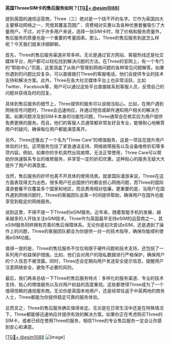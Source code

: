 **英国ThreeeSIM卡的售后服务如何？[[TG💪+ @esim1088](https://t.me/s/esim1088)]**

提到英国的通信运营商，Three（三）绝对是一个绕不开的名字。它作为英国四大主要移动网络之一，凭借其覆盖范围广、资费相对实惠以及各种优惠套餐吸引了大量用户。不过，对于许多用户来说，选择一张SIM卡时，除了价格和服务质量外，售后服务的质量也是一个重要的考量因素。那么，Three的售后服务到底怎么样呢？今天我们就来详细聊聊。

首先，Three的售后服务渠道非常多样。无论是通过官方网站、客服热线还是社交媒体平台，用户都可以轻松找到解决问题的方法。在Three的官网上，有一个专门的“帮助中心”页面，这里涵盖了从账户管理到网络问题的各种常见问题解答。如果你遇到的问题比较复杂，可以直接拨打Three的客服电话，他们会提供专业的技术支持和解决方案。此外，Three在各大社交媒体平台上也非常活跃，比如Twitter、Facebook等，用户可以通过这些平台直接联系到客服人员，反馈自己的问题并获得及时的回复。

具体到售后服务的细节上，Three提供的服务可以说相当贴心。比如，在用户遇到网络信号问题时，Three会迅速响应，并通过短信或邮件通知用户相关的解决方案。如果问题涉及到SIM卡本身的功能性问题，Three通常会在核实后为用户提供免费更换的服务。而且，他们的客服人员通常都非常友好且专业，能够耐心地解答用户的疑问，确保每位用户都能满意离开。

另外，Three还推出了一个名为“Three Care”的增值服务，这是一项旨在提升用户体验的计划。这项服务包括了紧急通话支持、网络故障报告以及设备维修折扣等多项内容。例如，如果你的手机突然出现故障，无法正常使用，Three Care可以帮助你快速联系专业的维修服务，并享受一定的折扣优惠。这种贴心的服务无疑大大提升了用户的满意度。

当然，售后服务的好坏也离不开具体的使用场景。就拿国际漫游来说，Three在这方面表现得尤为出色。很多用户在出国旅行时都会担心网络问题，而Three的国际漫游套餐不仅覆盖多个国家和地区，而且费用相对低廉。更重要的是，当用户在国外遇到网络问题时，Three的客服团队会第一时间提供帮助，确保用户在国外也能享受到稳定的网络服务。

说到这里，不得不提一下Three的eSIM服务。近年来，随着智能手机的发展，越来越多的人开始关注eSIM技术。Three作为英国最早支持eSIM的运营商之一，其eSIM服务同样拥有完善的售后保障体系。无论你是初次尝试eSIM，还是遇到了操作上的问题，Three的客服团队都会为你提供一对一的技术指导，确保你能顺利使用eSIM功能。

值得一提的是，Three的售后服务不仅仅局限于硬件问题和技术支持，还包括了一系列用户权益保护措施。比如，他们会对用户的隐私数据进行严格保护，确保用户的个人信息不被泄露。同时，Three还会定期向用户发送安全提示信息，提醒用户注意网络安全，避免不必要的风险。

最后，我们再来总结一下Three的售后服务特点：多样化的服务渠道、专业的技术支持、贴心的增值服务以及对用户权益的高度重视。这些都使得Three成为了一个值得信赖的通信服务商。无论你是英国本地用户，还是经常往返于中英两地的商务人士，Three都能为你提供稳定可靠的服务体验。

总而言之，Three的售后服务确实值得肯定。无论是在日常生活中还是在特殊情况下，Three都能够迅速响应并提供有效的解决方案。如果你正在考虑购买Three的SIM卡，或者已经在使用Three的服务，相信Three的专业售后服务一定会让你感到安心和满意。

[[TG💪+ @esim1088](https://t.me/s/esim1088) ![Image](https://i.postimg.cc/4NQfJmqS/Snipaste-2025-05-13-00-14-12.png)]